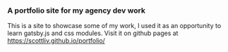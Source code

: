 ### A portfolio site for my agency dev work
This is a site to showcase some of my work, I used it as an opportunity
to learn gatsby.js and css modules. Visit it on github pages at https://scottliv.github.io/portfolio/